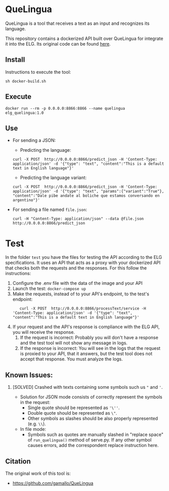 # QueLingua
QueLingua is a tool that receives a text as an input and recognizes its language. 

This repository contains a dockerized API built over QueLingua for integrate it into the ELG. Its original code can 
be found [here](https://github.com/gamallo/QueLingua).


## Install
Instructions to execute the tool:

```
sh docker-build.sh
```

## Execute
```
docker run --rm -p 0.0.0.0:8866:8866 --name quelingua elg_quelingua:1.0
```

## Use

- For sending a JSON: 
   - Predicting the language:
   ```
   curl -X POST  http://0.0.0.0:8866/predict_json -H 'Content-Type: application/json' -d '{"type": "text", "content":"This is a default text in English language"}'
   ```
   - Predicting the language variant:
   ```
   curl -X POST  http://0.0.0.0:8866/predict_json -H 'Content-Type: application/json' -d '{"type": "text", "params":{"variant":"True"}, "content":"Dale pibe andate al boliche que estamos conversando en argentino"}'
   ```
  
- For sending a file named `file.json`:
   ```
   curl -H "Content-Type: application/json" --data @file.json http://0.0.0.0:8866/predict_json
   ```

# Test
In the folder `test` you have the files for testing the API according to the ELG specifications.
It uses an API that acts as a proxy with your dockerized API that checks both the requests and the responses.
For this follow the instructions:
1) Configure the .env file with the data of the image and your API
2) Launch the test: `docker-compose up`
3) Make the requests, instead of to your API's endpoint, to the test's endpoint:
   ```
      curl -X POST  http://0.0.0.0:8866/processText/service -H 'Content-Type: application/json' -d '{"type": "text", "content":"This is a default text in English language"}'
   ```
4) If your request and the API's response is compliance with the ELG API, you will receive the response.
   1) If the request is incorrect: Probably you will don't have a response and the test tool will not show any message in logs.
   2) If the response is incorrect: You will see in the logs that the request is proxied to your API, that it answers, but the test tool does not accept that response. You must analyze the logs.

## Known Issues:

1) [SOLVED] Crashed with texts containing some symbols such us `"` and `'`.

    - Solution for JSON mode consists of correctly represent the symbols in the request:
        - Single quote should be represented as `'\''`. 
        - Double quote should be represented as `\"`.
        - Other symbols as slashes should be also properly represented (e.g. `\\`).
    - In file mode:
        - Symbols such as quotes are manually slashed in "replace space" of `run_quelingua()` method of serve.py. 
          If any other symbol causes errors, add the correspondent replace instruction here. 


## Citation
The original work of this tool is:
- https://github.com/gamallo/QueLingua